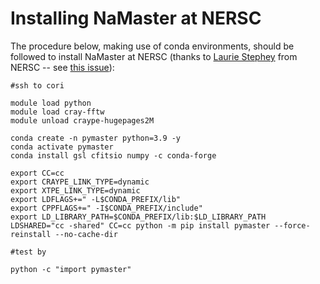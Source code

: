 # Installing NaMaster at NERSC

The procedure below, making use of conda environments, should be followed to install NaMaster at NERSC (thanks to [Laurie Stephey](https://github.com/lastephey) from NERSC -- see [this issue](https://github.com/LSSTDESC/NaMaster/issues/154)):

```
#ssh to cori

module load python
module load cray-fftw
module unload craype-hugepages2M

conda create -n pymaster python=3.9 -y
conda activate pymaster
conda install gsl cfitsio numpy -c conda-forge

export CC=cc
export CRAYPE_LINK_TYPE=dynamic
export XTPE_LINK_TYPE=dynamic
export LDFLAGS+=" -L$CONDA_PREFIX/lib"
export CPPFLAGS+=" -I$CONDA_PREFIX/include"
export LD_LIBRARY_PATH=$CONDA_PREFIX/lib:$LD_LIBRARY_PATH
LDSHARED="cc -shared" CC=cc python -m pip install pymaster --force-reinstall --no-cache-dir

#test by

python -c "import pymaster" 
```
